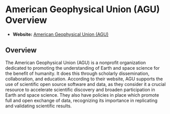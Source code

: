 # American Geophysical Union (AGU) Overview

- **Website:** [American Geophysical Union (AGU)](https://www.agu.org/)

## Overview

The American Geophysical Union (AGU) is a nonprofit organization dedicated to promoting the understanding of Earth and space science for the benefit of humanity. It does this through scholarly dissemination, collaboration, and education. According to their website, AGU supports the use of scientific open source software and data, as they consider it a crucial resource to accelerate scientific discovery and broaden participation in Earth and space science. They also have policies in place which promote full and open exchange of data, recognizing its importance in replicating and validating scientific results.
